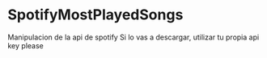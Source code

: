 # SpotifyMostPlayedSongs
Manipulacion de la api de spotify
Si lo vas a descargar, utilizar tu propia api key please
